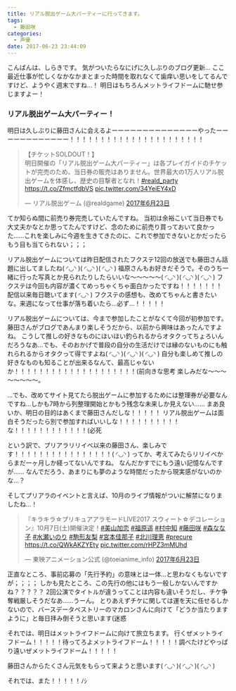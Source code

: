 ```yaml
---
title: リアル脱出ゲーム大パーティーに行ってきます。
tags:
  - 藤田咲
categories:
  - 声優
date: 2017-06-23 23:44:09
---
```


こんばんは、しらきです。
気がついたらなにげに久しぶりのブログ更新…
ここ最近仕事が忙しくなかなかまとまった時間を取れなくて歯痒い思いをしてるんですけど、ようやく週末ですね…！
明日はもちろんメットライフドームに馳せ参じますよー！
<!-- more -->

### リアル脱出ゲーム大パーティー！

明日は久しぶりに藤田さんに会えるよーーーーーーーーーーーーーーやったーーーーーーーーーーーー！！！！！！！！！！！！！！！！！！！！！！

<blockquote class="twitter-tweet" data-lang="ja"><p lang="ja" dir="ltr">【チケットSOLDOUT！】<br>明日開催の「リアル脱出ゲーム大パーティー」は各プレイガイドのチケットが完売のため、当日券の販売はありません。世界最大の1万人リアル脱出ゲームを体感し、歴史の目撃者となれ！<a href="https://twitter.com/hashtag/reald_party?src=hash">#reald_party</a> <a href="https://t.co/ZfmctfdbVS">https://t.co/ZfmctfdbVS</a> <a href="https://t.co/34YeiEY4xD">pic.twitter.com/34YeiEY4xD</a></p>&mdash; リアル脱出ゲーム (@realdgame) <a href="https://twitter.com/realdgame/status/878144122896261120">2017年6月23日</a></blockquote>
<script async src="//platform.twitter.com/widgets.js" charset="utf-8"></script>

てか知らぬ間に前売り券完売していたんですね。
当初は余裕こいて当日券でも大丈夫かなとか思ってたんですけど、念のために前売り買っておいて良かった……これを楽しみに今週を生きてきたのに、これで参加できないとかだったらもう目も当てられない；；；

リアル脱出ゲームについては昨日配信されたフクステ12回の放送でも藤田さん話題に出してましたね( ◜◡◝ )( ◜◡◝ )( ◜◡◝ )
福原さんもお好きだそうで。そのうち一緒に行った写真とか見られたりしたらいいな～～～～～( ◜◡◝ )( ◜◡◝ )( ◜◡◝ )
フクステは今回も内容が濃くてめっちゃくちゃ面白かったですね！！！！！！！
配信以来毎日聴いてます( ◜◡◝ )
フクステの感想も、改めてちゃんと書きたいな。来週になって仕事が落ち着いたら…必ず…！！！！！

リアル脱出ゲームについては、今まで参加したことがなくて今回が初参加です。
藤田さんがブログであんまり楽しそうだから、以前から興味はあったんですよね。
こうして推しの好きなものにほいほい釣られるからオタクってちょろいんだろうなあ…でも、そのおかげで普段の自分の生活だけでは縁のないものにも触れられるからオタクって得ですよね( ◜◡◝ )( ◜◡◝ )( ◜◡◝ )
自分も楽しめて推しの好きなものも知ることが出来るなんて、最高じゃないか！！！！！！！！！！！！！！！！！！！！(前向きな思考
楽しみだな～～～～～～～～。

…でも、改めてサイト見てたら脱出ゲームに参加するためには整理券が必要なんですね…しかも7時から列整理開始とかもう残念な未来しか見えない……
まあ良いか、明日の目的はあくまで藤田さんだしな！！！！！
リアル脱出ゲームは面白そうだったら別で参加すればいいしな！！！！！！！！！！な！！！！！！！！！！！！(必死

という訳で、プリアラリリイベ以来の藤田さん、楽しみです！！！！！！！！！！！！！！！！( ◜◡◝ )
ってか、考えてみたらリリイベからまだ一ヶ月しか経ってないんですね。
なんだかすでにもう遠い記憶なんですが……
なんでだろう、あまりにも夢のような時間だったから現実感がないのかな…？

そしてプリアラのイベントと言えば、10月のライブ情報がついに解禁になりましたね…！

<blockquote class="twitter-tweet" data-lang="ja"><p lang="ja" dir="ltr">『キラキラ☆プリキュアアラモードLIVE2017 スウィート☆デコレーション』10月7日(土)開催決定！<a href="https://twitter.com/hashtag/%E7%BE%8E%E5%B1%B1%E5%8A%A0%E6%81%8B?src=hash">#美山加恋</a> <a href="https://twitter.com/hashtag/%E7%A6%8F%E5%8E%9F%E9%81%A5?src=hash">#福原遥</a> <a href="https://twitter.com/hashtag/%E6%9D%91%E4%B8%AD%E7%9F%A5?src=hash">#村中知</a> <a href="https://twitter.com/hashtag/%E8%97%A4%E7%94%B0%E5%92%B2?src=hash">#藤田咲</a> <a href="https://twitter.com/hashtag/%E6%A3%AE%E3%81%AA%E3%81%AA%E5%AD%90?src=hash">#森なな子</a> <a href="https://twitter.com/hashtag/%E6%B0%B4%E7%80%AC%E3%81%84%E3%81%AE%E3%82%8A?src=hash">#水瀬いのり</a> <a href="https://twitter.com/hashtag/%E9%A7%92%E5%BD%A2%E5%8F%8B%E6%A2%A8?src=hash">#駒形友梨</a> <a href="https://twitter.com/hashtag/%E5%AE%AE%E6%9C%AC%E4%BD%B3%E9%82%A3%E5%AD%90?src=hash">#宮本佳那子</a> <a href="https://twitter.com/hashtag/%E5%8C%97%E5%B7%9D%E7%90%86%E6%81%B5?src=hash">#北川理恵</a> <a href="https://twitter.com/hashtag/precure?src=hash">#precure</a> <a href="https://t.co/QWkAKZYEty">https://t.co/QWkAKZYEty</a> <a href="https://t.co/rHPZ3mMUhd">pic.twitter.com/rHPZ3mMUhd</a></p>&mdash; 東映アニメーション公式 (@toeianime_info) <a href="https://twitter.com/toeianime_info/status/878210864381165568">2017年6月23日</a></blockquote>
<script async src="//platform.twitter.com/widgets.js" charset="utf-8"></script>

正直なところ、事前応募の「先行予約」の意味とは一体…と思わなくもないですが；；；；
しかも見たところ、この先行の他にはもう一般しかないんですかね？？？？？
2回公演でタイトルが違うってことは内容も違いそうだし、チケ争奪戦厳しそうだなあ……うーん。
とりあえずチケに関しては運を天に任せるしかないので、バースデータペストリーのマカロンさんに向けて「どうか当たりますように」と毎日拝み倒そうと思います(迷惑

それでは、明日はメットライフドームに向けて旅立ちます。
行くぜメットライフドーム！！！！！待ってろよメットライフドーム！！！！！調べたけどやっぱり遠いぜメットライフドーム！！！！！

藤田さんからたくさん元気をもらって来ようと思います( ◜◡◝ )( ◜◡◝ )( ◜◡◝ )

それでは、また！！！！！ﾉｼ
